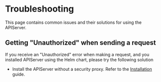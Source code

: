 # Troubleshooting

This page contains common issues and their solutions for using the APIServer.

## Getting "Unauthorized" when sending a request

If you receive an "Unauthorized" error when making a request, and you installed APIServer
using the Helm chart, please try the following solution

- Install the APIServer without a security proxy. Refer to the [Installation](./Installation.md) guide.
